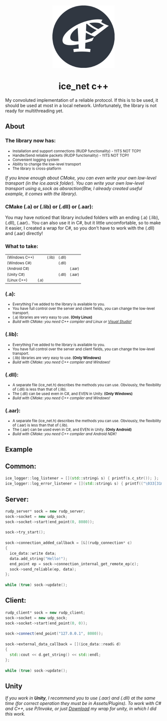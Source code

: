   
<p align="center">
  <img src="https://github.com/enoreex/ice_net/blob/master/.git_logo.png" alt="logo" width="200" height="200">
</p>

<h1 align="center" tabindex="-1" dir="auto"><a class="anchor" aria-hidden="true"></a>ice_net c++</h1>

My convoluted implementation of a reliable protocol. If this is to be used, it should be used at most in a local network. Unfortunately, the library is not ready for multithreading yet. 

<h2 tabindex="-1" dir="auto"><a class="anchor" aria-hidden="true"></a>About</h2>

<h3>The library now has:</h3>

<ul>
  <li style="font-size: smaller;">Installation and support connections (RUDP functionality) - !!ITS NOT TCP!!</li>
  <li style="font-size: smaller;">Handle/Send reliable packets (RUDP functionality) - !!ITS NOT TCP!!</li>
  <li style="font-size: smaller;">Convenient logging system</li>
  <li style="font-size: smaller;">Ability to change the low-level transport</li>
  <li style="font-size: smaller;">The library is cross-platform</li>
</ul>

<i>If you know enough about CMake, you can even write your own low-level transport (in the ice.aarck folder). You can write your own low-level transport using a_sock as absraction(Btw, I already created useful example, it comes with the library).</i>

<h3>CMake (.a) or (.lib) or (.dll) or (.aar): </h3>

You may have noticed that library included folders with an ending (.a) (.lib), (.dll), (.aar).. You can also use it in C#, but it little uncomfortable, so to make it easier, I created a wrap for C#, so you don’t have to work with the (.dll) and (.aar) directly!

<h3>What to take: </h3>
<table>
  <tr>
    <td style="font-size: smaller;">(Windows C++)</td>
    <td style="font-size: smaller;"> </td>
    <td style="font-size: smaller;">(.lib)</td>
    <td style="font-size: smaller;">(.dll)</td>
    <td style="font-size: smaller;"> </td>
  </tr>
  <tr>
    <td style="font-size: smaller;">(Windows C#)</td>
    <td style="font-size: smaller;"> </td>
    <td style="font-size: smaller;">  </td>
    <td style="font-size: smaller;">(.dll)</td>
    <td style="font-size: smaller;">  </td>
  </tr>
  <tr>
    <td style="font-size: smaller;">(Android C#)</td>
    <td style="font-size: smaller;"> </td>
    <td style="font-size: smaller;">  </td>
    <td style="font-size: smaller;">  </td>
    <td style="font-size: smaller;">(.aar)</td>
  </tr>
  <tr>
    <td style="font-size: smaller;">(Unity C#)</td>
    <td style="font-size: smaller;"> </td>
    <td style="font-size: smaller;">  </td>
    <td style="font-size: smaller;">(.dll)</td>
    <td style="font-size: smaller;">(.aar)</td>
  </tr>
    <tr>
    <td style="font-size: smaller;">(Linux C++)</td>
    <td style="font-size: smaller;">(.a)</td>
    <td style="font-size: smaller;">  </td>
    <td style="font-size: smaller;">  </td>
    <td style="font-size: smaller;">  </td>
  </tr>
</table>

<h3>(.a): </h3>

<ul>
  <li style="font-size: smaller;">Everything I've added to the library is available to you.</li>
  <li style="font-size: smaller;">You have full control over the server and client fields, you can change the low-level transport.</li>
  <li style="font-size: smaller;">(.a) libraries are very easy to use. <strong>(Only Linux)</strong></li>
  <li style="font-size: smaller;"><i>Build with CMake: you need C++ compiler and Linux or <a href="https://devblogs.microsoft.com/cppblog/linux-development-with-c-in-visual-studio/">Visual Studio!</a></i></li>
</ul>

<h3>(.lib): </h3>

<ul>
  <li style="font-size: smaller;">Everything I've added to the library is available to you.</li>
  <li style="font-size: smaller;">You have full control over the server and client fields, you can change the low-level transport.</li>
  <li style="font-size: smaller;">(.lib) libraries are very easy to use. <strong>(Only Windows)</strong></li>
  <li style="font-size: smaller;"><i>Build with CMake: you need C++ compiler and Windows!</i></li>
</ul>

<h3>(.dll): </h3>

<ul>
  <li style="font-size: smaller;">A separate file (ice_net.h) describes the methods you can use. Obviously, the flexibility of (.dll) is less than that of (.lib).</li>
  <li style="font-size: smaller;">The (.dll) can be used even in C#, and EVEN in Unity. <strong>(Only Windows)</strong></li>
  <li style="font-size: smaller;"><i>Build with CMake: you need C++ compiler and Windows!</i></li>
</ul>

<h3>(.aar): </h3>

<ul>
  <li style="font-size: smaller;">A separate file (ice_net.h) describes the methods you can use. Obviously, the flexibility of (.aar) is less than that of (.lib).</li>
  <li style="font-size: smaller;">The (.aar) can be used even in C#, and EVEN in Unity. <strong>(Only Android)</strong></li>
  <li style="font-size: smaller;"><i>Build with CMake: you need C++ compiler and Android NDK!</i></li>
</ul>

<h2 tabindex="-1" dir="auto"><a class="anchor" aria-hidden="true"></a>Example</h2>

<h2>Common: </h2>

```C++
ice_logger::log_listener = [](std::string& s) { printf(s.c_str()); };
ice_logger::log_error_listener = [](std::string& s) { printf(("\033[31m" + s + "\033[0m").c_str()); };
```

<h2>Server: </h2>

```C++
rudp_server* sock = new rudp_server;
sock->socket = new udp_sock;
sock->socket->start(end_point(0, 8080));

sock->try_start();

sock->connection_added_callback = [&](rudp_connection* c) 
{ 
  ice_data::write data;
  data.add_string("Hello!");
  end_point ep = sock->connection_internal_get_remote_ep(c);
  sock->send_reliable(ep, data);
};

while (true) sock->update();
```

<h2>Client: </h2>

```C++
rudp_client* sock = new rudp_client;
sock->socket = new udp_sock;
sock->socket->start(end_point(0, 0));

sock->connect(end_point("127.0.0.1", 8080));

sock->external_data_callback = [](ice_data::read& d)
{
  std::cout << d.get_string() << std::endl;
};

while (true) sock->update();
```
<h2 tabindex="-1" dir="auto"><a class="anchor" aria-hidden="true"></a>Unity</h2>

<i>If you work in <strong>Unity</strong>, I recommend you to use (.aar) and (.dll) at the same time (for correct operation they must be in Assets/Plugins). To work with C# and C++, use P/Invoke, or just <a href = "https://github.com/enoreex/ice_net/releases/tag/master_release">Download</a> my wrap for unity, in which I did this work.</i>
